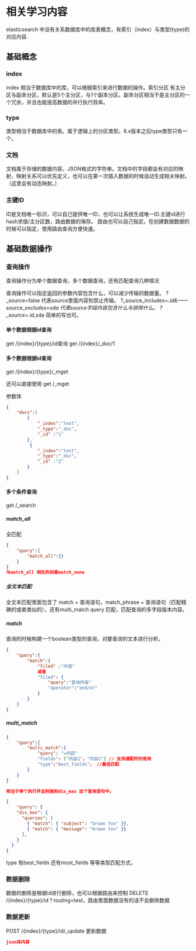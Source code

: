 # 相关学习内容

elasticsearch 中没有关系数据库中的库表概念，有索引（index）与类型(type)的对应内容.

## 基础概念

### index

index 相当于数据库中的库，可以根据索引来进行数据的操作。索引分区 有主分区与副本分区，默认是5个主分区，与1个副本分区。副本分区相当于是主分区的一个冗余，并且也能提高数据的并行执行效率。

### type

类型相当于数据库中的表。属于逻辑上的分区类型。6.x版本之后type类型只有一个。

### 文档

文档属于存储的数据内容，JSON格式的字符串。文档中的字段都会有对应的映射，映射关系可以优先定义，也可以在第一次插入数据的时候自动生成相关映射。（这里会有动态映射。）

### 主键ID

ID是文档唯一标识，可以自己提供唯一ID，也可以让系统生成唯一ID.主键id进行hash求值/主分区数，路由数据的保存。
路由也可以自己指定。在创建数据数据的时候可以指定，使用路由查询方便快速。

## 基础数据操作

### 查询操作

查询操作分为单个数据查询，多个数据查询，还有匹配查询几种情况

查询操作可以指定返回的参数内容包含什么，可以减少传输的数据量。
?_source=false 代表source里面内容别禁止传输。
?_source_includes=*.id&——source_excludes=sda  代表source字段内容包含什么与排除什么。
?_source=*.id,sda 简单的写也可。

#### 单个数据根据id查询

get /{index}/{type}/id查询
get /{index}/_doc/1

#### 多个数据根据id查询

get /{index}/{type}/_mget

还可以直接使用 get /_mget

参数体

```Json
{
    "docs":[
        {
            "_index":"test",
            "_type":"_doc",
            "_id" :"1"
        },
         {
            "_index":"test",
            "_type":"_doc",
            "_id" :"2"
        }
    ]
}

```

#### 多个条件查询

get /_search

##### match_all

全匹配
```Json
{
    "query":{
        "match_all":{}
    }
}
与match_all 相反的则是match_none
```

##### 全文本匹配

全文本匹配里面包含了 match + 查询语句，match_phrase + 查询语句（匹配精确的或者类似的），还有multi_match query 匹配，匹配查询的多字段版本内容。

##### match

查询的时候构建一个boolean类型的查询，对要查询的文本进行分析。

```json
{
    "query":{
        "match":{
            "filed" :"内容"
            或者
            "filed": {
                "query":"查询内容"
                "operator":"and/or"
            }
        }
    }
}
```

##### multi_match

```json
{
    "query":{
        "multi_match":{
            "query": "=内容"
            "fields": ["内容1"，"内容2"] // 支持通配符的使用
            "type":"best_fields"， //最佳匹配
        }
    }
}

相当于单个执行并且封装到dis_max 这个查询语句中。

{
    "query": {
    "dis_max": {
      "queries": [
        { "match": { "subject": "brown fox" }},
        { "match": { "message": "brown fox" }}
      ],
    }
  }
}
```

type 有best_fields 还有most_fields 等等类型匹配方式，

### 数据删除

数据的删除是根据id进行删除，也可以根据路由来控制
DELETE /{index}/{type}/id？routing=test，路由里面数据没有的话不会删除数据

### 数据更新

POST /{index}/{type}/id/_update 更新数据

```json
json体内容
```
